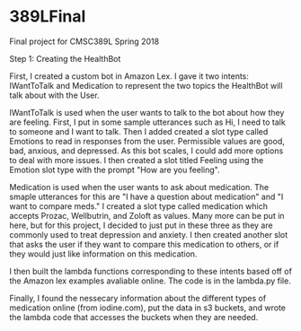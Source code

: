 # 389LFinal

Final project for CMSC389L Spring 2018

Step 1: Creating the HealthBot

First, I created a custom bot in Amazon Lex.  I gave it two intents: IWantToTalk and Medication to represent the two topics the HealthBot will talk about with the User.

IWantToTalk is used when the user wants to talk to the bot about how they are feeling. First, I put in some sample utterances such as Hi, I need to talk to someone and I want to talk.  Then I added created a slot type called Emotions to read in responses from the user.  Permissible values are good, bad, anxious, and depressed. As this bot scales, I could add more options to deal with more issues. I then created a slot titled Feeling using the Emotion slot type with the prompt "How are you feeling".

Medication is used when the user wants to ask about medication. The smaple utterances for this are "I have a question about medication" and "I want to compare meds."  I created a slot type called medication which accepts Prozac, Wellbutrin, and Zoloft as values.  Many more can be put in here, but for this project, I decided to just put in these three as they are commonly used to treat depression and anxiety. I then created another slot that asks the user if they want to compare this medication to others, or if they would just like information on this medication.

I then built the lambda functions corresponding to these intents based off of the Amazon lex examples avaliable online. The code is in the lambda.py file.

Finally, I found the nessecary information about the different types of medication online (from iodine.com), put the data in s3 buckets, and wrote the lambda code that accesses the buckets when they are needed.
